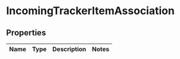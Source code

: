 

# IncomingTrackerItemAssociation

## Properties

Name | Type | Description | Notes
------------ | ------------- | ------------- | -------------



